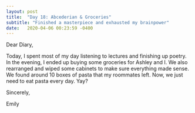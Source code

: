 ```yaml
---
layout: post
title:  "Day 18: Abcederian & Groceries"
subtitle: "Finished a masterpiece and exhausted my brainpower"
date:   2020-04-06 00:23:59 -0400
---
```


Dear Diary,

Today, I spent most of my day listening to lectures and finishing up poetry. In the evening, I ended up buying some groceries for Ashley and I. We also rearranged and wiped some cabinets to make sure everything made sense. We found around 10 boxes of pasta that my roommates left. Now, we just need to eat pasta every day. Yay? 

Sincerely,

Emily